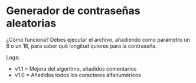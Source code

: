 # Generador de contraseñas aleatorias

¿Cómo funciona?
Debes ejecutar el archivo, añadiendo como parámetro un 8 o un 16, para saber qué longitud quieres para la contraseña.

Logs:

- v1.1 = Mejora del algoritmo, añadidos comentarios
- v1.0 = Añadidos todos los caracteres alfanuméricos
